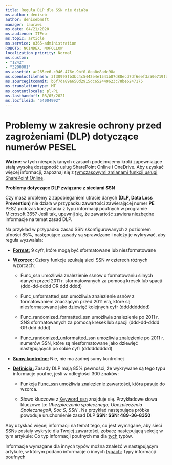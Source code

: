 ```yaml
---
title: Reguła DLP dla SSN nie działa
ms.author: deniseb
author: denisebmsft
manager: laurawi
ms.date: 04/21/2020
ms.audience: ITPro
ms.topic: article
ms.service: o365-administration
ROBOTS: NOINDEX, NOFOLLOW
localization_priority: Normal
ms.custom:
- "1242"
- "3200001"
ms.assetid: ac265ee6-c946-476e-9bf0-0ea0e8adc98a
ms.openlocfilehash: 3f30998fb3bc4c5442e4e1541b87d88ecd7df6eef3a50e719fa5014eb86af39c
ms.sourcegitcommit: b5f7da89a650d2915dc652449623c78be6247175
ms.translationtype: MT
ms.contentlocale: pl-PL
ms.lasthandoff: 08/05/2021
ms.locfileid: "54004992"
---
```

# <a name="dlp-issues-with-social-security-numbers"></a>Problemy w zakresie ochrony przed zagrożeniami (DLP) dotyczące numerów PESEL

**Ważne**: w tych niespotykanych czasach podejmujemy kroki zapewniające stałą wysoką dostępność usług SharePoint Online i OneDrive. Aby uzyskać więcej informacji, zapoznaj się z [tymczasowymi zmianami funkcji usługi SharePoint Online](https://aka.ms/ODSPAdjustments).

**Problemy dotyczące DLP związane z sieciami SSN**

Czy masz problemy z zapobieganiem utracie danych **(DLP, Data Loss Prevention)** nie działa w przypadku zawartości zawierającej numer **PE** PESZ podczas korzystania z typu informacji poufnych w programie Microsoft 365? Jeśli tak, upewnij się, że zawartość zawiera niezbędne informacje na temat zasad DLP. 
  
Na przykład w przypadku zasad SSN skonfigurowanych z poziomem ufności 85%, następujące zasady są sprawdzane i należy je wykrywać, aby reguła wyzwalała:
  
- **[Format:](https://docs.microsoft.com/microsoft-365/compliance/sensitive-information-type-entity-definitions#format-80)** 9 cyfr, które mogą być sformatowane lub niesformatowane

- **[Wzorzec:](https://msconnect.microsoft.com/https:/docs.microsoft.com/office365/securitycompliance/what-the-sensitive-information-types-look-for#pattern-80)** Cztery funkcje szukają sieci SSN w czterech różnych wzorcach:

  - Func_ssn umożliwia znalezienie ssnów o formatowaniu silnych danych przed 2011 r. sformatowanych za pomocą kresek lub spacji (ddd-dd-dddd OR ddd dddd)

  - Func_unformatted_ssn umożliwia znalezienie ssnów z formatowaniem znaczącym przed 2011 erą, które są niesformatowane jako dziewięć kolejnych cyfr (dddddddddd)

  - Func_randomized_formatted_ssn umożliwia znalezienie po 2011 r. SNS sformatowanych za pomocą kresek lub spacji (ddd-dd-dddd OR ddd dddd)

  - Func_randomized_unformatted_ssn umożliwia znalezienie po 2011 r. numerów SSN, które są niesformatowane jako dziewięć następujących po sobie cyfr (dddddddddd)

- **[Sumy kontrolne:](https://docs.microsoft.com/microsoft-365/compliance/sensitive-information-type-entity-definitions#checksum-79)** Nie, nie ma żadnej sumy kontrolnej

- **[Definicja:](https://docs.microsoft.com/microsoft-365/compliance/sensitive-information-type-entity-definitions#definition-80)** Zasady DLP mają 85% pewności, że wykrywane są tego typu informacje poufne, jeśli w odległości 300 znaków:

  - Funkcja [Func_ssn](https://docs.microsoft.com/microsoft-365/compliance/sensitive-information-type-entity-definitions#pattern-80) umożliwia znalezienie zawartości, która pasuje do wzorca.

  - Słowo kluczowe z [Keyword_ssn](https://docs.microsoft.com/microsoft-365/compliance/sensitive-information-type-entity-definitions#keyword_ssn) znajduje się. Przykładowe słowa kluczowe to:  *Ubezpieczenia społecznego, Ubezpieczenia Społecznego#, Soc S, SSN*  . Na przykład następująca próbka powoduje uruchomienie zasad DLP **SSN: SSN: 489-36-8350**
  
Aby uzyskać więcej informacji na temat tego, co jest wymagane, aby sieci SSNs zostały wykryte dla Twojej zawartości, zobacz następującą sekcję w tym artykule: Co typ informacji poufnych ma dla [tych](https://docs.microsoft.com/microsoft-365/compliance/sensitive-information-type-entity-definitions#us-social-security-number-ssn) typów.
  
Informacje wymagane dla innych typów można znaleźć w następującym artykule, w którym podano informacje o innych [typach:](https://docs.microsoft.com/microsoft-365/compliance/sensitive-information-type-entity-definitions) Typy informacji poufnych
  
